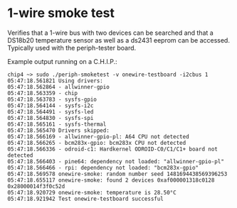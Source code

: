 # 1-wire smoke test

Verifies that a 1-wire bus with two devices can be searched and that a DS18b20
temperature sensor as well as a ds2431 eeprom can be accessed. Typically used
with the periph-tester board.

Example output running on a C.H.I.P.:

```
chip4 ~> sudo ./periph-smoketest -v onewire-testboard -i2cbus 1
05:47:18.561821 Using drivers:
05:47:18.562864 - allwinner-gpio
05:47:18.563359 - chip
05:47:18.563783 - sysfs-gpio
05:47:18.564144 - sysfs-i2c
05:47:18.564491 - sysfs-led
05:47:18.564830 - sysfs-spi
05:47:18.565161 - sysfs-thermal
05:47:18.565470 Drivers skipped:
05:47:18.566169 - allwinner-gpio-pl: A64 CPU not detected
05:47:18.566265 - bcm283x-gpio: bcm283x CPU not detected
05:47:18.566336 - odroid-c1: Hardkernel ODROID-C0/C1/C1+ board not detected
05:47:18.566403 - pine64: dependency not loaded: "allwinner-gpio-pl"
05:47:18.566466 - rpi: dependency not loaded: "bcm283x-gpio"
05:47:18.569578 onewire-smoke: random number seed 1481694438569396253
05:47:18.655117 onewire-smoke: found 2 devices 0xaf000001318c0128 0x28000014f3f0c52d
05:47:18.920729 onewire-smoke: temperature is 28.50°C
05:47:18.921942 Test onewire-testboard successful
```
